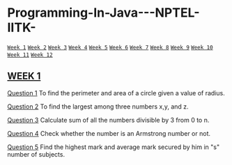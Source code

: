 # Programming-In-Java---NPTEL-IITK-
<a href="#w1">`Week 1`</a>
<a href="#w2">`Week 2`</a>
<a href="#w3">`Week 3`</a>
<a href="#w4">`Week 4`</a>
<a href="#w5">`Week 5`</a>
<a href="#w6">`Week 6`</a>
<a href="#w7">`Week 7`</a>
<a href="#w8">`Week 8`</a>
<a href="#w9">`Week 9`</a>
<a href="#w10">`Week 10`</a>
<a href="#w11">`Week 11`</a>
<a href="#w12">`Week 12`</a>

## [WEEK 1]()<span id="w1"></span>
[Question 1](https://github.com/Aarchie-05/Programming-In-Java---NPTEL-IITK-/blob/main/Week%201/Question1.java) To find the perimeter and area of a circle given a value of radius.

[Question 2](https://github.com/Aarchie-05/Programming-In-Java---NPTEL-IITK-/blob/main/Week%201/Question2.java) To find the largest among three numbers x,y, and z.

[Question 3](https://github.com/Aarchie-05/Programming-In-Java---NPTEL-IITK-/blob/main/Week%201/Question3.java) Calculate sum of  all the numbers divisible by 3 from 0 to n.

[Question 4](https://github.com/Aarchie-05/Programming-In-Java---NPTEL-IITK-/blob/main/Week%201/Question4.java) Check whether the number is an Armstrong number or not.

[Question 5](https://github.com/Aarchie-05/Programming-In-Java---NPTEL-IITK-/blob/main/Week%201/Question5.java) Find the highest mark and average mark secured by him in "s" number of subjects.
